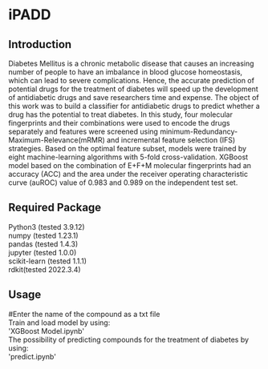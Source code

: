 # iPADD
Introduction
----------------
Diabetes Mellitus is a chronic metabolic disease that causes an increasing number of people to have an imbalance in blood glucose homeostasis, which can lead to severe complications. Hence, the accurate prediction of potential drugs for the treatment of diabetes will speed up the development of antidiabetic drugs and save researchers time and expense. The object of this work was to build a classifier for antidiabetic drugs to predict whether a drug has the potential to treat diabetes. In this study, four molecular fingerprints and their combinations were used to encode the drugs separately and features were screened using minimum-Redundancy-Maximum-Relevance(mRMR) and incremental feature selection (IFS) strategies. Based on the optimal feature subset, models were trained by eight machine-learning algorithms with 5-fold cross-validation. XGBoost model based on the combination of E+F+M molecular fingerprints had an accuracy (ACC) and the area under the receiver operating characteristic curve (auROC) value of 0.983 and 0.989 on the independent test set. 


Required Package
------------
Python3 (tested 3.9.12)  
numpy (tested 1.23.1)  
pandas (tested 1.4.3)  
jupyter (tested 1.0.0)  
scikit-learn (tested 1.1.1)  
rdkit(tested 2022.3.4)  


Usage
--------------------------
#Enter the name of the compound as a txt file  
Train and load model by using:  
'XGBoost Model.ipynb'  
The possibility of predicting compounds for the treatment of diabetes by using:  
'predict.ipynb'  
